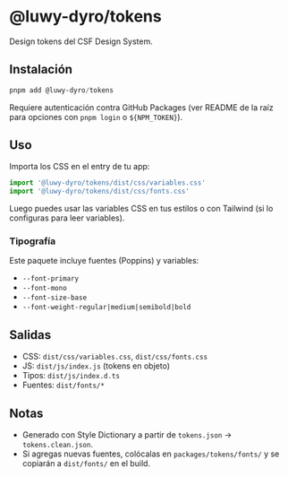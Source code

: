 # @luwy-dyro/tokens

Design tokens del CSF Design System.

## Instalación
```powershell
pnpm add @luwy-dyro/tokens
```
Requiere autenticación contra GitHub Packages (ver README de la raíz para opciones con `pnpm login` o `${NPM_TOKEN}`).

## Uso
Importa los CSS en el entry de tu app:
```ts
import '@luwy-dyro/tokens/dist/css/variables.css'
import '@luwy-dyro/tokens/dist/css/fonts.css'
```
Luego puedes usar las variables CSS en tus estilos o con Tailwind (si lo configuras para leer variables).

### Tipografía
Este paquete incluye fuentes (Poppins) y variables:
- `--font-primary`
- `--font-mono`
- `--font-size-base`
- `--font-weight-regular|medium|semibold|bold`

## Salidas
- CSS: `dist/css/variables.css`, `dist/css/fonts.css`
- JS: `dist/js/index.js` (tokens en objeto)
- Tipos: `dist/js/index.d.ts`
- Fuentes: `dist/fonts/*`

## Notas
- Generado con Style Dictionary a partir de `tokens.json` → `tokens.clean.json`.
- Si agregas nuevas fuentes, colócalas en `packages/tokens/fonts/` y se copiarán a `dist/fonts/` en el build.
